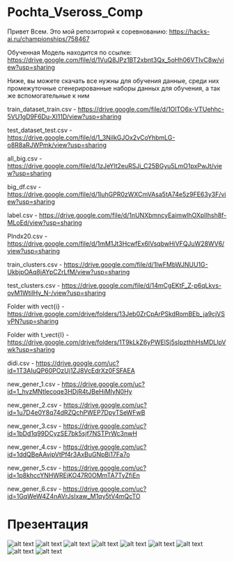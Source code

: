 # Pochta_Vseross_Comp

Привет Всем. Это мой репозиторий к соревнованию: https://hacks-ai.ru/championships/758467

Обученная Модель находится по ссылке: https://drive.google.com/file/d/1VuQ8JPz1BT2xbnt3Qx_5oHh06VTIvC8w/view?usp=sharing

Ниже, вы можете скачать все нужны для обучения данные, среди них промежуточные сгенерированные наборы данных для обучения, а так же вспомогательные к ним

train_dataset_train.csv - https://drive.google.com/file/d/1OlTO6x-VTUehhc-5VU1gD9F6Du-XI11D/view?usp=sharing

test_dataset_test.csv - https://drive.google.com/file/d/1_3NilkGJOx2vCoYhbmLG-o8R8aRJWPmk/view?usp=sharing

all_big.csv - https://drive.google.com/file/d/1zJeYlt2euRSJi_C25BGyu5LmO1pxPwJt/view?usp=sharing

big_df.csv - https://drive.google.com/file/d/1luhGPR0zWXCmVAsa5tA74e5z9FE63y3F/view?usp=sharing

label.csv - https://drive.google.com/file/d/1nUNXbmncyEaimwlhOXpIlhsh8f-MLoEd/view?usp=sharing

PIndx20.csv - https://drive.google.com/file/d/1mM1Jt3HcwfEx6lVsqbwHiVFQJuW28WV6/view?usp=sharing

train_clusters.csv - https://drive.google.com/file/d/1IwFMbWJNUU1G-UkbjpOAq8jAYpCZrLfM/view?usp=sharing

test_clusters.csv - https://drive.google.com/file/d/14mCgEKtF_Z-p6qLkvs-ovM1WtilHy_N-/view?usp=sharing

Folder with vect{i} - https://drive.google.com/drive/folders/13Jeb0ZrCpArPSkdRomBEb_ja9cjVSvPN?usp=sharing

Folder with t_vect{I} - https://drive.google.com/drive/folders/1T9kLkZ6yPWElSj5sIpzthhHsMDLlpVwk?usp=sharing

didi.csv - https://drive.google.com/uc?id=1T3AIuQP60POzUj1ZJ8VcEdrXz0FSFAEA

new_gener_1.csv - https://drive.google.com/uc?id=1_hvzMNtlecoqe3HDjR4tJBeHiMIyN0Hy

new_gener_2.csv - https://drive.google.com/uc?id=1u7D4e0Y8q74dRZQchPWEP7DpyTSeWFwB

new_gener_3.csv - https://drive.google.com/uc?id=1bDd1q99DCyzSE7bk5sjf7NSTPrWc3nwH

new_gener_4.csv - https://drive.google.com/uc?id=1ddQBeAAvipVtPf4r3AxBuGNpBi17Fa7o

new_gener_5.csv - https://drive.google.com/uc?id=1p8khccYNHWREjKO47R0OMmTA7TyZfiEn

new_gener_6.csv - https://drive.google.com/uc?id=1GqWeW4Z4nAVrJsIxaw_M1qy5tV4mQcTO


# Презентация

![alt text](Images/P1.png)
![alt text](Images/P2.png)
![alt text](Images/P3.png)
![alt text](Images/P44.png)
![alt text](Images/P5.png)
![alt text](Images/P6.png)
![alt text](Images/P7.png)
![alt text](Images/P8.png)
![alt text](Images/P9.png)
